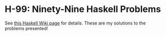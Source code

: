 # H-99: Ninety-Nine Haskell Problems
See [this Haskell Wiki page](https://wiki.haskell.org/H-99:_Ninety-Nine_Haskell_Problems) for details. These are my solutions to the problems presented!
